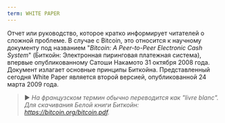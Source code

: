 ```yaml
---
term: WHITE PAPER
---
```


Отчет или руководство, которое кратко информирует читателей о сложной проблеме. В случае с Bitcoin, это относится к научному документу под названием "*Bitcoin: A Peer-to-Peer Electronic Cash System*" (Биткойн: Электронная пиринговая платежная система), впервые опубликованному Сатоши Накамото 31 октября 2008 года. Документ излагает основные принципы Биткойна. Представленный сегодня White Paper является второй версией, опубликованной 24 марта 2009 года.

> ► *На французском термин обычно переводится как "livre blanc". Для скачивания Белой книги Биткойн: https://bitcoin.org/bitcoin.pdf.*